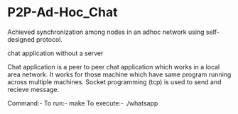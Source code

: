 # P2P-Ad-Hoc_Chat
Achieved synchronization among nodes in an adhoc network using self-designed protocol.


chat application without a server

Chat application is a peer to peer chat application which works in a local area network. It works for those machine which have same program running across multiple machines. 
Socket programming (tcp) is used to send and recieve message.

Command:-
To run:- make
To execute:- ./whatsapp
